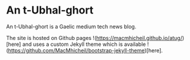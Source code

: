 # An t-Ubhal-ghort

An t-Ubhal-ghort is a Gaelic medium tech news blog.

The site is hosted on Github pages !(https://macmhicheil.github.io/atug/)[here] and uses a custom Jekyll theme which is available !(https://github.com/MacMhicheil/bootstrap-jekyll-theme)[here].
